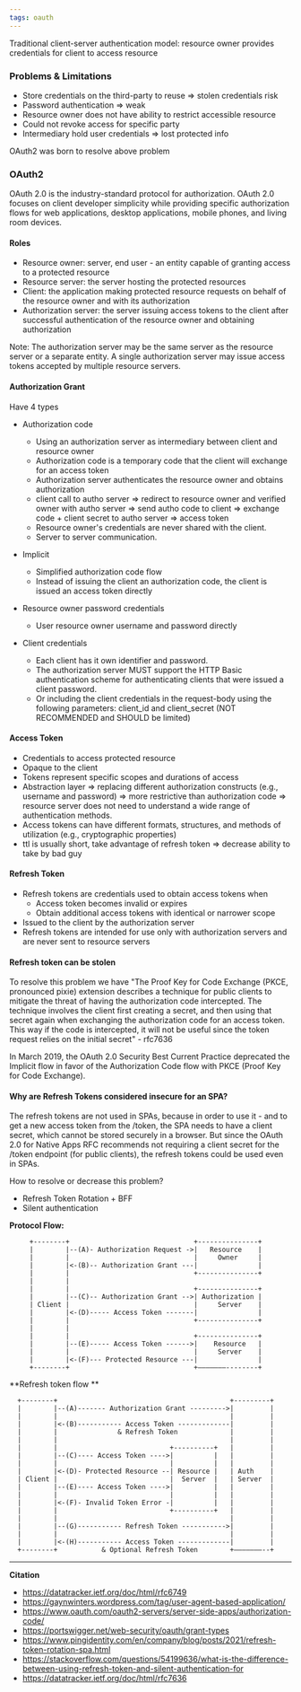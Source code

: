 ```yaml
---
tags: oauth
---
```


Traditional client-server authentication model: resource owner provides credentials for client to access resource

### Problems & Limitations
- Store credentials on the third-party to reuse => stolen credentials risk
- Password authentication => weak
- Resource owner does not have ability to restrict accessible resource
- Could not revoke access for specific party
- Intermediary hold user credentials => lost protected info

OAuth2 was born to resolve above problem

### OAuth2
OAuth 2.0 is the industry-standard protocol for authorization. OAuth 2.0 focuses on client developer simplicity while providing specific authorization flows for web applications, desktop applications, mobile phones, and living room devices.

#### Roles
- Resource owner: server, end user - an entity capable of granting access to a protected resource
- Resource server: the server hosting the protected resources
- Client:  the application making protected resource requests on behalf of the resource owner and with its authorization
- Authorization server: the server issuing access tokens to the client after successful authentication of the resource owner and obtaining authorization

Note: The authorization server may be the same server as the resource server or a separate entity. A single authorization server may issue access tokens accepted by multiple resource servers.

#### Authorization Grant

Have 4 types
- Authorization code
  - Using an authorization server as intermediary between client and resource owner
  - Authorization code is a temporary code that the client will exchange for an access token
  - Authorization server authenticates the resource owner and obtains authorization
  - client call to autho server => redirect to resource owner and verified owner with autho server => send autho code to client => exchange code + client secret to autho server => access token
  - Resource owner's credentials are never shared with the client.
  - Server to server communication.

- Implicit
  - Simplified authorization code flow
  - Instead of issuing the client an authorization code, the client is issued an access token directly
- Resource owner password credentials
  - User resource owner username and password directly
- Client credentials
  - Each client has it own identifier and password.
  - The authorization server MUST support the HTTP Basic authentication scheme for authenticating clients that were issued a client password.
  - Or including the client credentials in the request-body using the following parameters: client_id and client_secret (NOT RECOMMENDED and SHOULD be limited)

#### Access Token
- Credentials to access protected resource
- Opaque to the client
- Tokens represent specific scopes and durations of access
- Abstraction layer => replacing different authorization constructs (e.g., username and password) => more restrictive than authorization code => resource server does not need to understand a wide range of authentication methods.
- Access tokens can have different formats, structures, and methods of utilization (e.g., cryptographic properties)
- ttl is usually short, take advantage of refresh token => decrease ability to take by bad guy

#### Refresh Token
- Refresh tokens are credentials used to obtain access tokens when
  - Access token becomes invalid or expires
  - Obtain additional access tokens with identical or narrower scope
- Issued to the client by the authorization server
- Refresh tokens are intended for use only with authorization servers and are never sent to resource servers

#### Refresh token can be stolen
To resolve this problem we have "The Proof Key for Code Exchange (PKCE, pronounced pixie) extension describes a technique for public clients to mitigate the threat of having the authorization code intercepted. The technique involves the client first creating a secret, and then using that secret again when exchanging the authorization code for an access token. This way if the code is intercepted, it will not be useful since the token request relies on the initial secret" - rfc7636

In March 2019, the OAuth 2.0 Security Best Current Practice deprecated the Implicit flow in favor of the Authorization Code flow with PKCE (Proof Key for Code Exchange).

#### Why are Refresh Tokens considered insecure for an SPA?
The refresh tokens are not used in SPAs, because in order to use it - and to get a new access token from the /token, the SPA needs to have a client secret, which cannot be stored securely in a browser. But since the OAuth 2.0 for Native Apps RFC recommends not requiring a client secret for the /token endpoint (for public clients), the refresh tokens could be used even in SPAs.

How to resolve or decrease this problem?
- Refresh Token Rotation + BFF
- Silent authentication

**Protocol Flow:**

```
     +--------+                               +---------------+
     |        |--(A)- Authorization Request ->|   Resource    |
     |        |                               |     Owner     |
     |        |<-(B)-- Authorization Grant ---|               |
     |        |                               +---------------+
     |        |
     |        |                               +---------------+
     |        |--(C)-- Authorization Grant -->| Authorization |
     | Client |                               |     Server    |
     |        |<-(D)----- Access Token -------|               |
     |        |                               +---------------+
     |        |
     |        |                               +---------------+
     |        |--(E)----- Access Token ------>|    Resource   |
     |        |                               |     Server    |
     |        |<-(F)--- Protected Resource ---|               |
     +--------+                               +———————--------+
```

**Refresh token flow **
```
  +--------+                                           +---------+
  |        |--(A)------- Authorization Grant --------->|         |
  |        |                                           |         |
  |        |<-(B)----------- Access Token -------------|         |
  |        |               & Refresh Token             |         |
  |        |                                           |         |
  |        |                            +----------+   |         |
  |        |--(C)---- Access Token ---->|          |   |         |
  |        |                            |          |   |         |
  |        |<-(D)- Protected Resource --| Resource |   | Auth    |
  | Client |                            |  Server  |   | Server  |
  |        |--(E)---- Access Token ---->|          |   |         |
  |        |                            |          |   |         |
  |        |<-(F)- Invalid Token Error -|          |   |         |
  |        |                            +----------+   |         |
  |        |                                           |         |
  |        |--(G)----------- Refresh Token ----------->|         |
  |        |                                           |         |
  |        |<-(H)----------- Access Token -------------|         |
  +--------+           & Optional Refresh Token        +———————--+

```

---

**Citation**
- https://datatracker.ietf.org/doc/html/rfc6749
- https://gaynwinters.wordpress.com/tag/user-agent-based-application/
- https://www.oauth.com/oauth2-servers/server-side-apps/authorization-code/
- https://portswigger.net/web-security/oauth/grant-types
- https://www.pingidentity.com/en/company/blog/posts/2021/refresh-token-rotation-spa.html
- https://stackoverflow.com/questions/54199636/what-is-the-difference-between-using-refresh-token-and-silent-authentication-for
- https://datatracker.ietf.org/doc/html/rfc7636